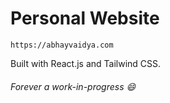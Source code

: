 # Personal Website

`https://abhayvaidya.com`

Built with React.js and Tailwind CSS.

###### Forever a work-in-progress 😄
